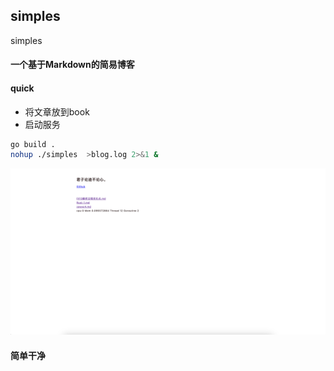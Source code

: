 ## simples
simples


#### 一个基于Markdown的简易博客


#### quick 

* 将文章放到book
* 启动服务


```bash
go build .
nohup ./simples  >blog.log 2>&1 &
```

![img.png](img.png)


#### 简单干净